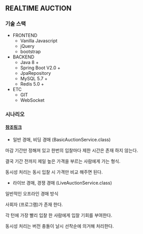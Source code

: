 ## REALTIME AUCTION

### 기술 스택 

- FRONTEND
  - Vanilla Javascript
  - jQuery
  - bootstrap
- BACKEND
  - Java 8 +
  - Spring Boot V2.0 +
  - JpaRepository
  - MySQL 5.7 + 
  - Redis 5.0 +
- ETC
  - GIT
  - WebSocket

### 시나리오

#### [참조링크](<https://namu.wiki/w/eBay#s-5.3>)

* 일반 경매, 비딩 경매 (BasicAuctionService.class)

마감 기간만 정해져 있고 한번의 입찰마다 제한 시간은 존재 하지 않는다. 

결국 기간 전까지 제일 높은 가격을 부르는 사람에게 가는 형식.

동시성 처리는 동시 입찰 시 가격만 비교 해주면 된다.



* 라이브 경매, 경쟁 경매 (LiveAuctionService.class)

일반적인 오프라인 경매 방식

사회자 (프로그램)가 존재 한다. 

각 턴에 가장 빨리 입찰 한 사람에게 입찰 기회를 부여한다.

동시성 처리는 버전 충돌이 날시 선착순에 의거해 처리한다.